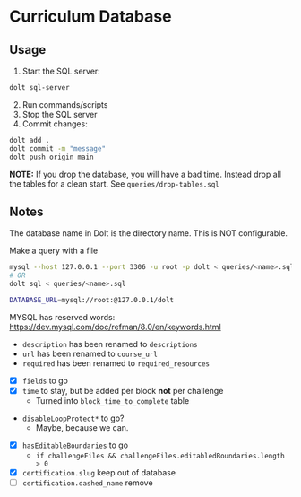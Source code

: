 # Curriculum Database

## Usage

1. Start the SQL server:

```bash
dolt sql-server
```

2. Run commands/scripts
3. Stop the SQL server
4. Commit changes:

```bash
dolt add .
dolt commit -m "message"
dolt push origin main
```

**NOTE:** If you drop the database, you will have a bad time. Instead drop all the tables for a clean start. See `queries/drop-tables.sql`

## Notes

The database name in Dolt is the directory name. This is NOT configurable.

Make a query with a file

```bash
mysql --host 127.0.0.1 --port 3306 -u root -p dolt < queries/<name>.sql
# OR
dolt sql < queries/<name>.sql
```

```bash
DATABASE_URL=mysql://root:@127.0.0.1/dolt
```

MYSQL has reserved words: https://dev.mysql.com/doc/refman/8.0/en/keywords.html

- `description` has been renamed to `descriptions`
- `url` has been renamed to `course_url`
- `required` has been renamed to `required_resources`

- [x] `fields` to go
- [x] `time` to stay, but be added per block **not** per challenge
  - Turned into `block_time_to_complete` table
- `disableLoopProtect*` to go?
  - Maybe, because we can.
- [x] `hasEditableBoundaries` to go
  - `if challengeFiles && challengeFiles.editabledBoundaries.length > 0`
- [x] `certification.slug` keep out of database
- [ ] `certification.dashed_name` remove
